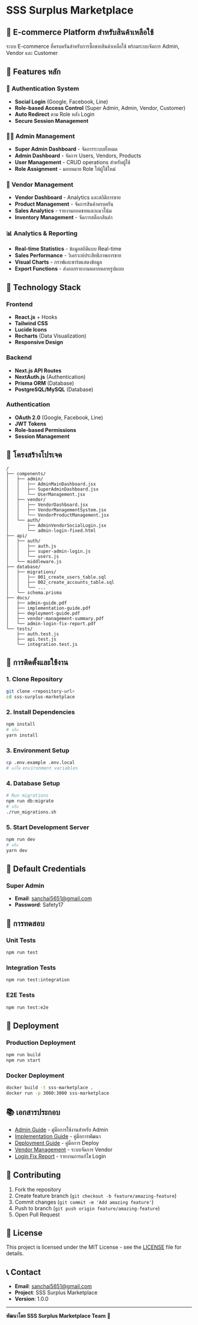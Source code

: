 # SSS Surplus Marketplace

## 🏪 **E-commerce Platform สำหรับสินค้าเหลือใช้**

ระบบ E-commerce ที่ครบครันสำหรับการซื้อขายสินค้าเหลือใช้ พร้อมระบบจัดการ Admin, Vendor และ Customer

## 🎯 **Features หลัก**

### 🔐 **Authentication System**
- **Social Login** (Google, Facebook, Line)
- **Role-based Access Control** (Super Admin, Admin, Vendor, Customer)
- **Auto Redirect** ตาม Role หลัง Login
- **Secure Session Management**

### 👨‍💼 **Admin Management**
- **Super Admin Dashboard** - จัดการระบบทั้งหมด
- **Admin Dashboard** - จัดการ Users, Vendors, Products
- **User Management** - CRUD operations สำหรับผู้ใช้
- **Role Assignment** - มอบหมาย Role ให้ผู้ใช้ใหม่

### 🏪 **Vendor Management**
- **Vendor Dashboard** - Analytics และสถิติการขาย
- **Product Management** - จัดการสินค้าครบครัน
- **Sales Analytics** - รายงานยอดขายและแนวโน้ม
- **Inventory Management** - จัดการสต็อกสินค้า

### 📊 **Analytics & Reporting**
- **Real-time Statistics** - ข้อมูลสถิติแบบ Real-time
- **Sales Performance** - วิเคราะห์ประสิทธิภาพการขาย
- **Visual Charts** - กราฟและชาร์ตแสดงข้อมูล
- **Export Functions** - ส่งออกรายงานหลากหลายรูปแบบ

## 🚀 **Technology Stack**

### **Frontend**
- **React.js** + Hooks
- **Tailwind CSS** 
- **Lucide Icons**
- **Recharts** (Data Visualization)
- **Responsive Design**

### **Backend**
- **Next.js API Routes**
- **NextAuth.js** (Authentication)
- **Prisma ORM** (Database)
- **PostgreSQL/MySQL** (Database)

### **Authentication**
- **OAuth 2.0** (Google, Facebook, Line)
- **JWT Tokens**
- **Role-based Permissions**
- **Session Management**

## 📁 **โครงสร้างโปรเจค**

```
/
├── components/
│   ├── admin/
│   │   ├── AdminMainDashboard.jsx
│   │   ├── SuperAdminDashboard.jsx
│   │   └── UserManagement.jsx
│   ├── vendor/
│   │   ├── VendorDashboard.jsx
│   │   ├── VendorManagementSystem.jsx
│   │   └── VendorProductManagement.jsx
│   └── auth/
│       ├── AdminVendorSocialLogin.jsx
│       └── admin-login-fixed.html
├── api/
│   ├── auth/
│   │   ├── auth.js
│   │   ├── super-admin-login.js
│   │   └── users.js
│   └── middleware.js
├── database/
│   ├── migrations/
│   │   ├── 001_create_users_table.sql
│   │   ├── 002_create_accounts_table.sql
│   │   └── ...
│   └── schema.prisma
├── docs/
│   ├── admin-guide.pdf
│   ├── implementation-guide.pdf
│   ├── deployment-guide.pdf
│   ├── vendor-management-summary.pdf
│   └── admin-login-fix-report.pdf
└── tests/
    ├── auth.test.js
    ├── api.test.js
    └── integration.test.js
```

## 🔧 **การติดตั้งและใช้งาน**

### **1. Clone Repository**
```bash
git clone <repository-url>
cd sss-surplus-marketplace
```

### **2. Install Dependencies**
```bash
npm install
# หรือ
yarn install
```

### **3. Environment Setup**
```bash
cp .env.example .env.local
# แก้ไข environment variables
```

### **4. Database Setup**
```bash
# Run migrations
npm run db:migrate
# หรือ
./run_migrations.sh
```

### **5. Start Development Server**
```bash
npm run dev
# หรือ
yarn dev
```

## 🔐 **Default Credentials**

### **Super Admin**
- **Email**: sanchai5651@gmail.com
- **Password**: Safety17

## 🧪 **การทดสอบ**

### **Unit Tests**
```bash
npm run test
```

### **Integration Tests**
```bash
npm run test:integration
```

### **E2E Tests**
```bash
npm run test:e2e
```

## 🚀 **Deployment**

### **Production Deployment**
```bash
npm run build
npm run start
```

### **Docker Deployment**
```bash
docker build -t sss-marketplace .
docker run -p 3000:3000 sss-marketplace
```

## 📚 **เอกสารประกอบ**

- [Admin Guide](docs/admin-guide.pdf) - คู่มือการใช้งานสำหรับ Admin
- [Implementation Guide](docs/implementation-guide.pdf) - คู่มือการพัฒนา
- [Deployment Guide](docs/deployment-guide.pdf) - คู่มือการ Deploy
- [Vendor Management](docs/vendor-management-summary.pdf) - ระบบจัดการ Vendor
- [Login Fix Report](docs/admin-login-fix-report.pdf) - รายงานการแก้ไข Login

## 🤝 **Contributing**

1. Fork the repository
2. Create feature branch (`git checkout -b feature/amazing-feature`)
3. Commit changes (`git commit -m 'Add amazing feature'`)
4. Push to branch (`git push origin feature/amazing-feature`)
5. Open Pull Request

## 📄 **License**

This project is licensed under the MIT License - see the [LICENSE](LICENSE) file for details.

## 📞 **Contact**

- **Email**: sanchai5651@gmail.com
- **Project**: SSS Surplus Marketplace
- **Version**: 1.0.0

---

**พัฒนาโดย SSS Surplus Marketplace Team** 🚀

